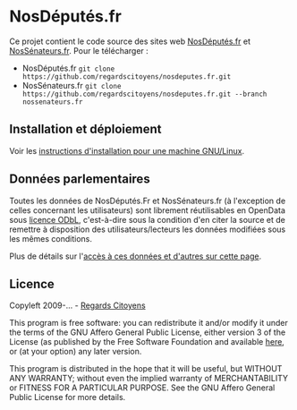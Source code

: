 # NosDéputés.fr

Ce projet contient le code source des sites web [NosDéputés.fr](http://www.nosdeputes.fr) et [NosSénateurs.fr](https://www.nossenateurs.fr). Pour le télécharger :

 * NosDéputés.fr ``git clone https://github.com/regardscitoyens/nosdeputes.fr.git``
 * NosSénateurs.fr ``git clone https://github.com/regardscitoyens/nosdeputes.fr.git --branch nossenateurs.fr``

## Installation et déploiement

Voir les [instructions d'installation pour une machine GNU/Linux](doc/install.md).

## Données parlementaires

Toutes les données de NosDéputés.Fr et NosSénateurs.fr (à l'exception de celles concernant les utilisateurs) sont librement réutilisables en OpenData sous [licence ODbL](http://www.vvlibri.org/fr/licence/odbl/10/fr/legalcode), c'est-à-dire sous la condition d'en citer la source et de remettre à disposition des utilisateurs/lecteurs les données modifiées sous les mêmes conditions.

Plus de détails sur l'[accès à ces données et d'autres sur cette page](doc/opendata.md).

## Licence

Copyleft 2009-... - [Regards Citoyens](https://RegardsCitoyens.org)

This program is free software: you can redistribute it and/or modify it under the terms of the GNU Affero General Public License, either version 3 of the License (as published by the Free Software Foundation and available [here](LICENSE), or (at your option) any later version.

This program is distributed in the hope that it will be useful, but WITHOUT ANY WARRANTY; without even the implied warranty of MERCHANTABILITY or FITNESS FOR A PARTICULAR PURPOSE. See the GNU Affero General Public License for more details.
